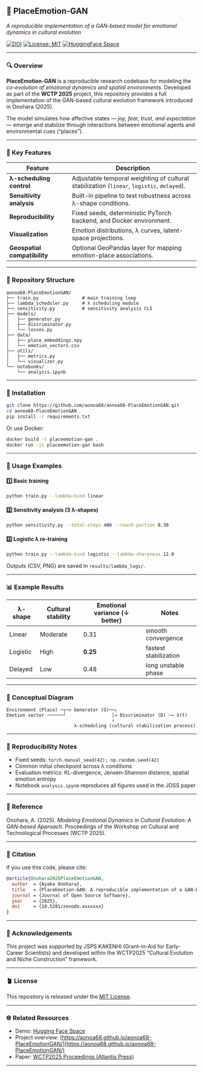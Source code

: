 ## 🧬 PlaceEmotion-GAN

*A reproducible implementation of a GAN-based model for emotional dynamics in cultural evolution*

[![DOI](https://zenodo.org/badge/DOI/10.5281/zenodo.17401003.svg)](https://doi.org/10.5281/zenodo.17401003)
[![License: MIT](https://img.shields.io/badge/License-MIT-yellow.svg)](LICENSE)
[![HuggingFace Space](https://img.shields.io/badge/Demo-HuggingFace-blue)](https://huggingface.co/spaces/ayaka68/placeemotion-gan)

---

### 🔍 Overview

**PlaceEmotion-GAN** is a reproducible research codebase for modeling the *co-evolution of emotional dynamics and spatial environments*.
Developed as part of the **WCTP 2025** project, this repository provides a full implementation of the GAN-based cultural evolution framework introduced in Onohara (2025).

The model simulates how affective states — *joy, fear, trust, and expectation* — emerge and stabilize through interactions between emotional agents and environmental cues (“places”).

---

### 🎯 Key Features

| Feature                      | Description                                                                                |
| ---------------------------- | ------------------------------------------------------------------------------------------ |
| **λ-scheduling control**     | Adjustable temporal weighting of cultural stabilization (`linear`, `logistic`, `delayed`). |
| **Sensitivity analysis**     | Built-in pipeline to test robustness across λ-shape conditions.                            |
| **Reproducibility**          | Fixed seeds, deterministic PyTorch backend, and Docker environment.                        |
| **Visualization**            | Emotion distributions, λ curves, latent-space projections.                                 |
| **Geospatial compatibility** | Optional GeoPandas layer for mapping emotion-place associations.                           |

---

### 🧩 Repository Structure

```
aonoa68-PlaceEmotionGAN/
├── train.py                # main training loop
├── lambda_scheduler.py     # λ scheduling module
├── sensitivity.py          # sensitivity analysis CLI
├── models/
│   ├── generator.py
│   ├── discriminator.py
│   └── losses.py
├── data/
│   ├── place_embeddings.npy
│   └── emotion_vectors.csv
├── utils/
│   ├── metrics.py
│   └── visualizer.py
└── notebooks/
    └── analysis.ipynb
```

---

### 🚀 Installation

```bash
git clone https://github.com/aonoa68/aonoa68-PlaceEmotionGAN.git
cd aonoa68-PlaceEmotionGAN
pip install -r requirements.txt
```

Or use Docker:

```bash
docker build -t placeemotion-gan .
docker run -it placeemotion-gan bash
```

---

### 🧠 Usage Examples

#### 1️⃣ Basic training

```bash
python train.py --lambda-kind linear
```

#### 2️⃣ Sensitivity analysis (3 λ-shapes)

```bash
python sensitivity.py --total-steps 400 --reach-portion 0.30
```

#### 3️⃣ Logistic λ re-training

```bash
python train.py --lambda-kind logistic --lambda-sharpness 12.0
```

Outputs (CSV, PNG) are saved in `results/lambda_logs/`.

---

### 📊 Example Results

| λ-shape  | Cultural stability | Emotional variance (↓ better) | Notes                 |
| -------- | ------------------ | ----------------------------- | --------------------- |
| Linear   | Moderate           | 0.31                          | smooth convergence    |
| Logistic | High               | **0.25**                      | fastest stabilization |
| Delayed  | Low                | 0.48                          | long unstable phase   |

---

### 🧬 Conceptual Diagram

```
Environment (Place) ─┬─> Generator (G)──┐
Emotion vector ──────┘                 │→ Discriminator (D) ─→ λ(t)
                                       ↑
                         λ-scheduling (cultural stabilization process)
```

---

### 🧪 Reproducibility Notes

* Fixed seeds: `torch.manual_seed(42); np.random.seed(42)`
* Common initial checkpoint across λ conditions
* Evaluation metrics: KL-divergence, Jensen–Shannon distance, spatial emotion entropy
* Notebook `analysis.ipynb` reproduces all figures used in the JOSS paper

---

### 📘 Reference

Onohara, A. (2025). *Modeling Emotional Dynamics in Cultural Evolution: A GAN-based Approach.*
Proceedings of the Workshop on Cultural and Technological Processes (WCTP 2025).

---

### 🤝 Citation

If you use this code, please cite:

```bibtex
@article{Onohara2025PlaceEmotionGAN,
  author  = {Ayaka Onohara},
  title   = {PlaceEmotion-GAN: A reproducible implementation of a GAN-based model for emotional dynamics in cultural evolution},
  journal = {Journal of Open Source Software},
  year    = {2025},
  doi     = {10.5281/zenodo.xxxxxxx}
}
```

---

### 💬 Acknowledgements

This project was supported by JSPS KAKENHI (Grant-in-Aid for Early-Career Scientists)
and developed within the WCTP2025 “Cultural Evolution and Niche Construction” framework.

---

### 🪴 License

This repository is released under the [MIT License](LICENSE).

---

### 🌐 Related Resources

* Demo: [Hugging Face Space](https://huggingface.co/spaces/ayaka68/placeemotion-gan)
* Project overview: [https://aonoa68.github.io/aonoa68-PlaceEmotionGAN/](https://aonoa68.github.io/aonoa68-PlaceEmotionGAN/)
* Paper: [WCTP2025 Proceedings (Atlantis Press)](http://www.lambda.cs.titech.ac.jp/wctp/wctp2025/)

---
